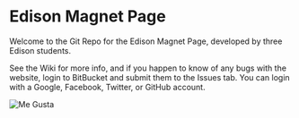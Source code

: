 # Edison Magnet Page #

Welcome to the Git Repo for the Edison Magnet Page, developed by three Edison students.

See the Wiki for more info, and if you happen to know of any bugs with the website, login to BitBucket and submit them to the Issues tab. You can login with a Google, Facebook, Twitter, or GitHub account.

![Me Gusta](http://i0.kym-cdn.com/photos/images/newsfeed/000/103/740/Me%20Gusta.png?1318992465)